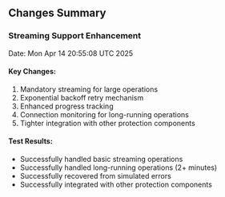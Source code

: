 ## Changes Summary

### Streaming Support Enhancement

Date: Mon Apr 14 20:55:08 UTC 2025

#### Key Changes:
1. Mandatory streaming for large operations
2. Exponential backoff retry mechanism
3. Enhanced progress tracking
4. Connection monitoring for long-running operations
5. Tighter integration with other protection components

#### Test Results:
- Successfully handled basic streaming operations
- Successfully handled long-running operations (2+ minutes)
- Successfully recovered from simulated errors
- Successfully integrated with other protection components
